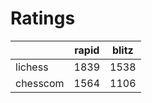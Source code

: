 # Ratings

|          | rapid | blitz |
|----------|-------|-------|
| lichess  | 1839 | 1538 |
| chesscom | 1564 | 1106 |
